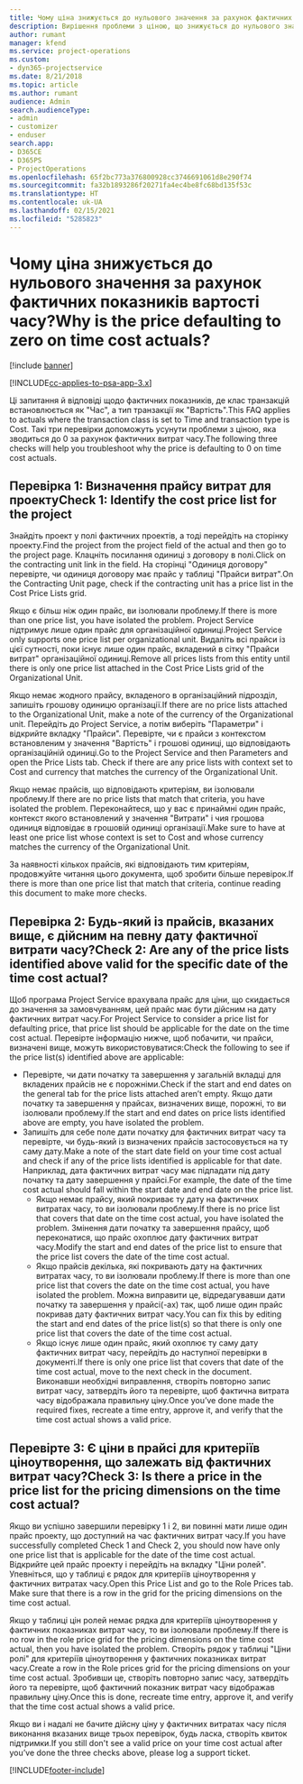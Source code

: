 ```yaml
---
title: Чому ціна знижується до нульового значення за рахунок фактичних показників вартості часу?
description: Вирішення проблеми з ціною, що знижується до нульового значення за рахунок фактичних показників вартості часу.
author: rumant
manager: kfend
ms.service: project-operations
ms.custom:
- dyn365-projectservice
ms.date: 8/21/2018
ms.topic: article
ms.author: rumant
audience: Admin
search.audienceType:
- admin
- customizer
- enduser
search.app:
- D365CE
- D365PS
- ProjectOperations
ms.openlocfilehash: 65f2bc773a376800928cc3746691061d8e290f74
ms.sourcegitcommit: fa32b1893286f20271fa4ec4be8fc68bd135f53c
ms.translationtype: HT
ms.contentlocale: uk-UA
ms.lasthandoff: 02/15/2021
ms.locfileid: "5285823"
---
```

# <a name="why-is-the-price-defaulting-to-zero-on-time-cost-actuals"></a><span data-ttu-id="b009a-103">Чому ціна знижується до нульового значення за рахунок фактичних показників вартості часу?</span><span class="sxs-lookup"><span data-stu-id="b009a-103">Why is the price defaulting to zero on time cost actuals?</span></span>

[!include [banner](../includes/psa-now-project-operations.md)]

[!INCLUDE[cc-applies-to-psa-app-3.x](../includes/cc-applies-to-psa-app-3x.md)]

<span data-ttu-id="b009a-104">Ці запитання й відповіді щодо фактичних показників, де клас транзакцій встановлюється як "Час", а тип транзакції як "Вартість".</span><span class="sxs-lookup"><span data-stu-id="b009a-104">This FAQ applies to actuals where the transaction class is set to Time and transaction type is Cost.</span></span> <span data-ttu-id="b009a-105">Такі три перевірки допоможуть усунути проблеми з ціною, яка зводиться до 0 за рахунок фактичних витрат часу.</span><span class="sxs-lookup"><span data-stu-id="b009a-105">The following three checks will help you troubleshoot why the price is defaulting to 0 on time cost actuals.</span></span>
 
## <a name="check-1-identify-the-cost-price-list-for-the-project"></a><span data-ttu-id="b009a-106">Перевірка 1: Визначення прайсу витрат для проекту</span><span class="sxs-lookup"><span data-stu-id="b009a-106">Check 1: Identify the cost price list for the project</span></span>

<span data-ttu-id="b009a-107">Знайдіть проект у полі фактичних проектів, а тоді перейдіть на сторінку проекту.</span><span class="sxs-lookup"><span data-stu-id="b009a-107">Find the project from the project field of the actual and then go to the project page.</span></span> <span data-ttu-id="b009a-108">Клацніть посилання одиниці з договору в полі.</span><span class="sxs-lookup"><span data-stu-id="b009a-108">Click on the contracting unit link in the field.</span></span> <span data-ttu-id="b009a-109">На сторінці "Одиниця договору" перевірте, чи одиниця договору має прайс у таблиці "Прайси витрат".</span><span class="sxs-lookup"><span data-stu-id="b009a-109">On the Contracting Unit page, check if the contracting unit has a price list in the Cost Price Lists grid.</span></span>

<span data-ttu-id="b009a-110">Якщо є більш ніж один прайс, ви ізолювали проблему.</span><span class="sxs-lookup"><span data-stu-id="b009a-110">If there is more than one price list, you have isolated the problem.</span></span> <span data-ttu-id="b009a-111">Project Service підтримує лише один прайс для організаційної одиниці.</span><span class="sxs-lookup"><span data-stu-id="b009a-111">Project Service only supports one price list per organizational unit.</span></span> <span data-ttu-id="b009a-112">Видаліть всі прайси із цієї сутності, поки існує лише один прайс, вкладений в сітку "Прайси витрат" організаційної одиниці.</span><span class="sxs-lookup"><span data-stu-id="b009a-112">Remove all prices lists from this entity until there is only one price list attached in the Cost Price Lists grid of the Organizational Unit.</span></span>

<span data-ttu-id="b009a-113">Якщо немає жодного прайсу, вкладеного в організаційний підрозділ, запишіть грошову одиницю організації.</span><span class="sxs-lookup"><span data-stu-id="b009a-113">If there are no price lists attached to the Organizational Unit, make a note of the currency of the Organizational unit.</span></span> <span data-ttu-id="b009a-114">Перейдіть до Project Service, а потім виберіть "Параметри" і відкрийте вкладку "Прайси". Перевірте, чи є прайси з контекстом встановленим у значення "Вартість" і грошові одиниці, що відповідають організаційній одиниці.</span><span class="sxs-lookup"><span data-stu-id="b009a-114">Go to the Project Service and then Parameters and open the Price Lists tab. Check if there are any price lists with context set to Cost and currency that matches the currency of the Organizational Unit.</span></span>
 
<span data-ttu-id="b009a-115">Якщо немає прайсів, що відповідають критеріям, ви ізолювали проблему.</span><span class="sxs-lookup"><span data-stu-id="b009a-115">If there are no price lists that match that criteria, you have isolated the problem.</span></span> <span data-ttu-id="b009a-116">Переконайтеся, що у вас є принаймні один прайс, контекст якого встановлений у значення "Витрати" і чия грошова одиниця відповідає в грошовій одиниці організації.</span><span class="sxs-lookup"><span data-stu-id="b009a-116">Make sure to have at least one price list whose context is set to Cost and whose currency matches the currency of the Organizational Unit.</span></span>

<span data-ttu-id="b009a-117">За наявності кількох прайсів, які відповідають тим критеріям, продовжуйте читання цього документа, щоб зробити більше перевірок.</span><span class="sxs-lookup"><span data-stu-id="b009a-117">If there is more than one price list that match that criteria, continue reading this document to make more checks.</span></span>

## <a name="check-2-are-any-of-the-price-lists-identified-above-valid-for-the-specific-date-of-the-time-cost-actual"></a><span data-ttu-id="b009a-118">Перевірка 2: Будь-який із прайсів, вказаних вище, є дійсним на певну дату фактичної витрати часу?</span><span class="sxs-lookup"><span data-stu-id="b009a-118">Check 2: Are any of the price lists identified above valid for the specific date of the time cost actual?</span></span>

<span data-ttu-id="b009a-119">Щоб програма Project Service врахувала прайс для ціни, що скидається до значення за замовчуванням, цей прайс має бути дійсним на дату фактичних витрат часу.</span><span class="sxs-lookup"><span data-stu-id="b009a-119">For Project Service to consider a price list for defaulting price, that price list should be applicable for the date on the time cost actual.</span></span> <span data-ttu-id="b009a-120">Перевірте інформацію нижче, щоб побачити, чи прайси, визначені вище, можуть використовуватися:</span><span class="sxs-lookup"><span data-stu-id="b009a-120">Check the following to see if the price list(s) identified above are applicable:</span></span>

- <span data-ttu-id="b009a-121">Перевірте, чи дати початку та завершення у загальній вкладці для вкладених прайсів не є порожніми.</span><span class="sxs-lookup"><span data-stu-id="b009a-121">Check if the start and end dates on the general tab for the price lists attached aren’t empty.</span></span> <span data-ttu-id="b009a-122">Якщо дати початку та завершення у прайсах, визначених вище, порожні, то ви ізолювали проблему.</span><span class="sxs-lookup"><span data-stu-id="b009a-122">If the start and end dates on price lists identified above are empty, you have isolated the problem.</span></span> 
- <span data-ttu-id="b009a-123">Запишіть для себе поле дати початку для фактичних витрат часу та перевірте, чи будь-який із визначених прайсів застосовується на ту саму дату.</span><span class="sxs-lookup"><span data-stu-id="b009a-123">Make a note of the start date field on your time cost actual and check if any of the price lists identified is applicable for that date.</span></span> <span data-ttu-id="b009a-124">Наприклад, дата фактичних витрат часу має підпадати під дату початку та дату завершення у прайсі.</span><span class="sxs-lookup"><span data-stu-id="b009a-124">For example, the date of the time cost actual should fall within the start date and end date on the price list.</span></span> 
    - <span data-ttu-id="b009a-125">Якщо немає прайсу, який покриває ту дату на фактичних витратах часу, то ви ізолювали проблему.</span><span class="sxs-lookup"><span data-stu-id="b009a-125">If there is no price list that covers that date on the time cost actual, you have isolated the problem.</span></span> <span data-ttu-id="b009a-126">Змінення дати початку та завершення прайсу, щоб переконатися, що прайс охоплює дату фактичних витрат часу.</span><span class="sxs-lookup"><span data-stu-id="b009a-126">Modify the start and end dates of the price list to ensure that the price list covers the date of the time cost actual.</span></span> 
    - <span data-ttu-id="b009a-127">Якщо прайсів декілька, які покривають дату на фактичних витратах часу, то ви ізолювали проблему.</span><span class="sxs-lookup"><span data-stu-id="b009a-127">If there is more than one price list that covers the date on the time cost actual, you have isolated the problem.</span></span> <span data-ttu-id="b009a-128">Можна виправити це, відредагувавши дати початку та завершення у прайсі(-ах) так, щоб лише один прайс покривав дату фактичних витрат часу.</span><span class="sxs-lookup"><span data-stu-id="b009a-128">You can fix this by editing the start and end dates of the price list(s) so that there is only one price list that covers the date of the time cost actual.</span></span> 
    - <span data-ttu-id="b009a-129">Якщо існує лише один прайс, який охоплює ту саму дату фактичних витрат часу, перейдіть до наступної перевірки в документі.</span><span class="sxs-lookup"><span data-stu-id="b009a-129">If there is only one price list that covers that date of the time cost actual, move to the next check in the document.</span></span>
<span data-ttu-id="b009a-130">Виконавши необхідні виправлення, створіть повторно запис витрат часу, затвердіть його та перевірте, щоб фактична витрата часу відображала правильну ціну.</span><span class="sxs-lookup"><span data-stu-id="b009a-130">Once you’ve done made the required fixes, recreate a time entry, approve it, and verify that the time cost actual shows a valid price.</span></span>

## <a name="check-3-is-there-a-price-in-the-price-list-for-the-pricing-dimensions-on-the-time-cost-actual"></a><span data-ttu-id="b009a-131">Перевірте 3: Є ціни в прайсі для критеріїв ціноутворення, що залежать від фактичних витрат часу?</span><span class="sxs-lookup"><span data-stu-id="b009a-131">Check 3: Is there a price in the price list for the pricing dimensions on the time cost actual?</span></span>

<span data-ttu-id="b009a-132">Якщо ви успішно завершили перевірку 1 і 2, ви повинні мати лише один прайс проекту, що доступний на час фактичних витрат часу.</span><span class="sxs-lookup"><span data-stu-id="b009a-132">If you have successfully completed Check 1 and Check 2, you should now have only one price list that is applicable for the date of the time cost actual.</span></span> <span data-ttu-id="b009a-133">Відкрийте цей прайс проекту і перейдіть на вкладку "Ціни ролей". Упевніться, що у таблиці є рядок для критеріїв ціноутворення у фактичних витратах часу.</span><span class="sxs-lookup"><span data-stu-id="b009a-133">Open this Price List and go to the Role Prices tab. Make sure that there is a row in the grid for the pricing dimensions on the time cost actual.</span></span>

<span data-ttu-id="b009a-134">Якщо у таблиці цін ролей немає рядка для критеріїв ціноутворення у фактичних показниках витрат часу, то ви ізолювали проблему.</span><span class="sxs-lookup"><span data-stu-id="b009a-134">If there is no row in the role price grid for the pricing dimensions on the time cost actual, then you have isolated the problem.</span></span> <span data-ttu-id="b009a-135">Створіть рядок у таблиці "Ціни ролі" для критеріїв ціноутворення у фактичних показниках витрат часу.</span><span class="sxs-lookup"><span data-stu-id="b009a-135">Create a row in the Role prices grid for the pricing dimensions on your time cost actual.</span></span> <span data-ttu-id="b009a-136">Зробивши це, створіть повторно запис часу, затвердіть його та перевірте, щоб фактичний показник витрат часу відображав правильну ціну.</span><span class="sxs-lookup"><span data-stu-id="b009a-136">Once this is done, recreate time entry, approve it, and verify that the time cost actual shows a valid price.</span></span>
 
<span data-ttu-id="b009a-137">Якщо ви і надалі не бачите дійсну ціну у фактичних витратах часу після виконання вказаних вище трьох перевірок, будь ласка, створіть квиток підтримки.</span><span class="sxs-lookup"><span data-stu-id="b009a-137">If you still don't see a valid price on your time cost actual after you’ve done the three checks above, please log a support ticket.</span></span>





[!INCLUDE[footer-include](../includes/footer-banner.md)]